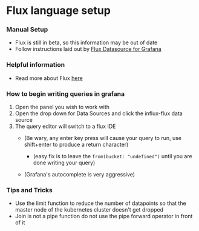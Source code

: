 # Flux language setup
### Manual Setup
* Flux is still in beta, so this information may be out of date
* Follow instructions laid out by [Flux Datasource for Grafana](https://grafana.com/plugins/grafana-influxdb-flux-datasource)


### Helpful information
* Read more about Flux [here](https://github.com/influxdata/platform/tree/master/query)

### How to begin writing queries in grafana
1. Open the panel you wish to work with
2. Open the drop down for Data Sources and click the influx-flux data source
3. The query editor will switch to a flux IDE
    - (Be wary, any enter key press will cause your query to run, use shift+enter to produce a return character)
        - (easy fix is to leave the `from(bucket: "undefined")` until you are done writing your query)

    - (Grafana's autocomplete is very aggressive)

### Tips and Tricks
- Use the limit function to reduce the number of datapoints so that the master node of the kubernetes cluster doesn't get dropped
- Join is not a pipe function do not use the pipe forward operator in front of it
